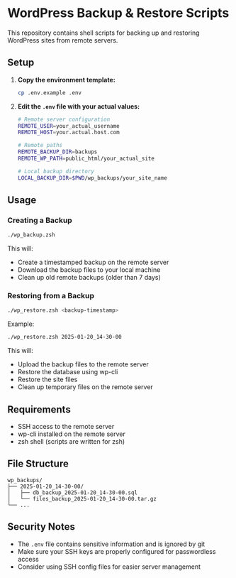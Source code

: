# WordPress Backup & Restore Scripts

This repository contains shell scripts for backing up and restoring WordPress sites from remote servers.

## Setup

1. **Copy the environment template:**
   ```bash
   cp .env.example .env
   ```

2. **Edit the `.env` file with your actual values:**
   ```bash
   # Remote server configuration
   REMOTE_USER=your_actual_username
   REMOTE_HOST=your.actual.host.com

   # Remote paths
   REMOTE_BACKUP_DIR=backups
   REMOTE_WP_PATH=public_html/your_actual_site

   # Local backup directory
   LOCAL_BACKUP_DIR=$PWD/wp_backups/your_site_name
   ```

## Usage

### Creating a Backup

```bash
./wp_backup.zsh
```

This will:
- Create a timestamped backup on the remote server
- Download the backup files to your local machine
- Clean up old remote backups (older than 7 days)

### Restoring from a Backup

```bash
./wp_restore.zsh <backup-timestamp>
```

Example:
```bash
./wp_restore.zsh 2025-01-20_14-30-00
```

This will:
- Upload the backup files to the remote server
- Restore the database using wp-cli
- Restore the site files
- Clean up temporary files on the remote server

## Requirements

- SSH access to the remote server
- wp-cli installed on the remote server
- zsh shell (scripts are written for zsh)

## File Structure

```
wp_backups/
├── 2025-01-20_14-30-00/
│   ├── db_backup_2025-01-20_14-30-00.sql
│   └── files_backup_2025-01-20_14-30-00.tar.gz
└── ...
```

## Security Notes

- The `.env` file contains sensitive information and is ignored by git
- Make sure your SSH keys are properly configured for passwordless access
- Consider using SSH config files for easier server management